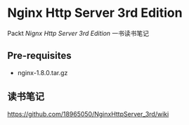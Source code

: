 Nginx Http Server 3rd Edition
==============

Packt *Nignx Http Server 3rd Edition* 一书读书笔记

## Pre-requisites

- nginx-1.8.0.tar.gz

## 读书笔记
https://github.com/18965050/NginxHttpServer_3rd/wiki